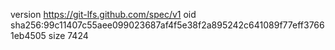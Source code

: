 version https://git-lfs.github.com/spec/v1
oid sha256:99c11407c55aee099023687af4f5e38f2a895242c641089f77eff37661eb4505
size 7424
